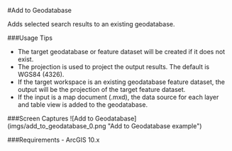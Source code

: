 #Add to Geodatabase

Adds selected search results to an existing geodatabase.

###Usage Tips
  - The target geodatabase or feature dataset will be created if it does not exist. 
  - The projection is used to project the output results. The default is WGS84 (4326).
  - If the target workspace is an existing geodatabase feature dataset, the output will be the projection of the target feature dataset.
  - If the input is a map document (.mxd), the data source for each layer and table view is added to the geodatabase.


###Screen Captures
![Add to Geodatabase] (imgs/add_to_geodatabase_0.png "Add to Geodatabase example")

###Requirements
    - ArcGIS 10.x


[Voyager Search]:http://voyagersearch.com/
[@VoyagerGIS]:https://twitter.com/voyagergis
[github]:https://github.com/voyagersearch/tasks

